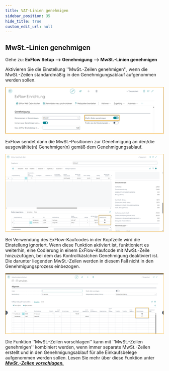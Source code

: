 ```yaml
---
title: VAT-Linien genehmigen
sidebar_position: 35
hide_title: true
custom_edit_url: null
---
```

## MwSt.-Linien genehmigen

Gehe zu: **ExFlow Setup --> Genehmigung --> MwSt.-Linien genehmigen** 

Aktivieren Sie die Einstellung ''MwSt.-Zeilen genehmigen'', wenn die MwSt.-Zeilen standardmäßig in den Genehmigungsablauf aufgenommen werden sollen.

![MwSt.-Linien genehmigen](./../../images/exflow-setup-approval-vat-lines-001.png)

ExFlow sendet dann die MwSt.-Positionen zur Genehmigung an den/die ausgewählte(n) Genehmiger(n) gemäß dem Genehmigungsablauf.

![MwSt.-Linien genehmigen](./../../images/exflow-setup-approval-vat-lines-004.png)

Bei Verwendung des ExFlow-Kaufcodes in der Kopfzeile wird die Einstellung ignoriert. Wenn diese Funktion aktiviert ist, funktioniert es weiterhin, eine Codierung in einem ExFlow-Kaufcode mit MwSt.-Zeile hinzuzufügen, bei dem das Kontrollkästchen Genehmigung deaktiviert ist. Die darunter liegenden MwSt.-Zeilen werden in diesem Fall nicht in den Genehmigungsprozess einbezogen.

![MwSt.-Linien genehmigen](./../../images/exflow-setup-approval-vat-lines-002.png)

Die Funktion ''MwSt.-Zeilen vorschlagen'' kann mit ''MwSt.-Zeilen genehmigen'' kombiniert werden, wenn immer separate MwSt.-Zeilen erstellt und in den Genehmigungsablauf für alle Einkaufsbelege aufgenommen werden sollen. Lesen Sie mehr über diese Funktion unter [***MwSt.-Zeilen vorschlagen.***](https://docs.signupsoftware.com/business-central/docs/user-manual/business-functionality/propose-vat-lines)
